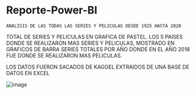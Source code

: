 # Reporte-Power-BI

	ANALISIS DE LAS TODAS LAS SERIES Y PELICULAS DESDE 1925 HASTA 2020

  TOTAL DE SERIES Y PELICULAS EN GRAFICA DE PASTEL.
  LOS 5 PAISES DONDE SE REALIZARON MAS SERIES Y PELICULAS, MOSTRADO EN GRAFICOS DE BARRA
  SERIES TOTALES POR AÑO DONDE EN EL AÑO 2018 FUE DONDE SE REALIZARON MAS PELICULAS. 
  
  LOS DATOS FUERON SACADOS DE KAGGEL
  EXTRAIDOS DE UNA BASE DE DATOS EN EXCEL


![image](https://user-images.githubusercontent.com/81868044/177007201-b8f9892f-da0c-41f6-8e66-510ef2afa864.png)
